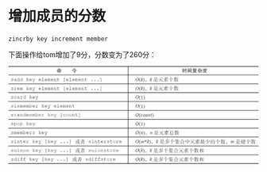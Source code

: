 # 增加成员的分数

```text
zincrby key increment member
```

下面操作给tom增加了9分，分数变为了260分：

![](../../.gitbook/assets/image%20%2832%29.png)

